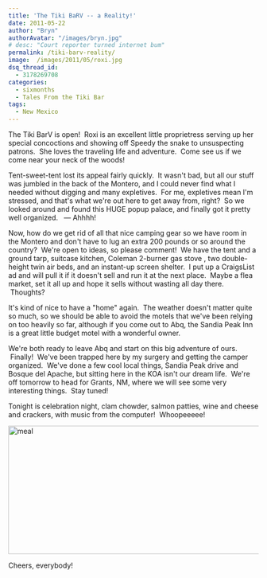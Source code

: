 ```yaml
---
title: 'The Tiki BaRV -- a Reality!'
date: 2011-05-22
author: "Bryn"
authorAvatar: "/images/bryn.jpg"
# desc: "Court reporter turned internet bum"
permalink: /tiki-barv-reality/
image:  /images/2011/05/roxi.jpg
dsq_thread_id:
  - 3178269708
categories:
  - sixmonths
  - Tales From the Tiki Bar
tags:
  - New Mexico
---
```

The Tiki BarV is open!  Roxi is an excellent little proprietress serving up her special concoctions and showing off Speedy the snake to unsuspecting patrons.  She loves the traveling life and adventure.  Come see us if we come near your neck of the woods!

Tent-sweet-tent lost its appeal fairly quickly.  It wasn't bad, but all our stuff was jumbled in the back of the Montero, and I could never find what I needed without digging and many expletives.  For me, expletives mean I'm stressed, and that's what we're out here to get away from, right?  So we looked around and found this HUGE popup palace, and finally got it pretty well organized.   &#8212; Ahhhh!

Now, how do we get rid of all that nice camping gear so we have room in the Montero and don't have to lug an extra 200 pounds or so around the country?  We're open to ideas, so please comment!  We have the tent and a ground tarp, suitcase kitchen, Coleman 2-burner gas stove , two double-height twin air beds, and an instant-up screen shelter.  I put up a CraigsList ad and will pull it if it doesn't sell and run it at the next place.  Maybe a flea market, set it all up and hope it sells without wasting all day there.  Thoughts?

It's kind of nice to have a "home" again.  The weather doesn't matter quite so much, so we should be able to avoid the motels that we've been relying on too heavily so far, although if you come out to Abq, the Sandia Peak Inn is a great little budget motel with a wonderful owner.

We're both ready to leave Abq and start on this big adventure of ours.  Finally!  We've been trapped here by my surgery and getting the camper organized.  We've done a few cool local things, Sandia Peak drive and Bosque del Apache, but sitting here in the KOA isn't our dream life.  We're off tomorrow to head for Grants, NM, where we will see some very interesting things.  Stay tuned!

Tonight is celebration night, clam chowder, salmon patties, wine and cheese and crackers, with music from the computer!  Whoopeeeee!

[<img class="alignnone size-full wp-image-2962" src="https://50.22.11.21/~dixonbui/vagabondians.com/wp-content/uploads/2011/05/meal.jpg" alt="meal" width="535" height="258" />][1]

Cheers, everybody!

 [1]: https://50.22.11.21/~dixonbui/vagabondians.com/wp-content/uploads/2011/05/meal.jpg